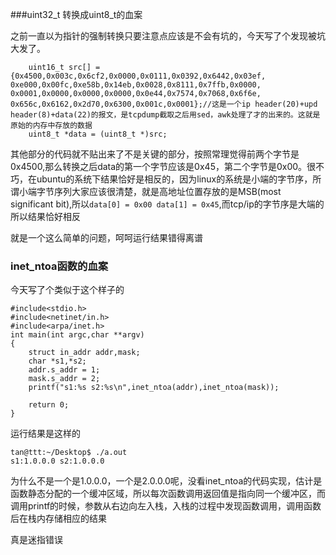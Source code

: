 ###uint32_t 转换成uint8_t的血案

之前一直以为指针的强制转换只要注意点应该是不会有坑的，今天写了个发现被坑大发了。
```
	uint16_t src[] = {0x4500,0x003c,0x6cf2,0x0000,0x0111,0x0392,0x6442,0x03ef,
0xe000,0x00fc,0xe58b,0x14eb,0x0028,0x8111,0x7ffb,0x0000,
0x0001,0x0000,0x0000,0x0000,0x0e44,0x7574,0x7068,0x6f6e,
0x656c,0x6162,0x2d70,0x6300,0x001c,0x0001};//这是一个ip header(20)+upd header(8)+data(22)的报文，是tcpdump截取之后用sed，awk处理了才的出来的。这就是原始的内存中存放的数据
	uint8_t *data = (uint8_t *)src;

```
其他部分的代码就不贴出来了不是关键的部分，按照常理觉得前两个字节是0x4500,那么转换之后data的第一个字节应该是0x45，第二个字节是0x00。很不巧，在ubuntu的系统下结果恰好是相反的，因为linux的系统是小端的字节序，所谓小端字节序列大家应该很清楚，就是高地址位置存放的是MSB(most significant bit),所以`data[0] = 0x00 data[1] = 0x45`,而tcp/ip的字节序是大端的所以结果恰好相反


就是一个这么简单的问题，呵呵运行结果错得离谱


### inet_ntoa函数的血案
今天写了个类似于这个样子的
```
#include<stdio.h>
#include<netinet/in.h>
#include<arpa/inet.h>
int main(int argc,char **argv)
{
	struct in_addr addr,mask;
	char *s1,*s2;
	addr.s_addr = 1;
	mask.s_addr = 2;
	printf("s1:%s s2:%s\n",inet_ntoa(addr),inet_ntoa(mask));

	return 0;
}

```
运行结果是这样的
```
tan@ttt:~/Desktop$ ./a.out 
s1:1.0.0.0 s2:1.0.0.0
```
为什么不是一个是1.0.0.0，一个是2.0.0.0呢，没看inet_ntoa的代码实现，估计是函数静态分配的一个缓冲区域，所以每次函数调用返回值是指向同一个缓冲区，而调用printf的时候，参数从右边向左入栈，入栈的过程中发现函数调用，调用函数后在栈内存储相应的结果

真是迷指错误